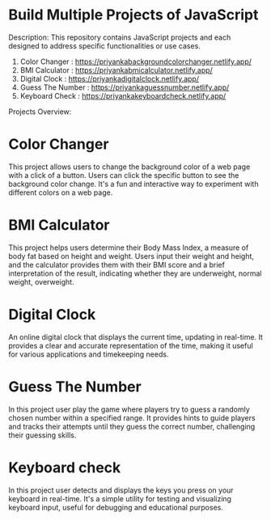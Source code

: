 # Build Multiple Projects of JavaScript

Description: This repository contains JavaScript projects and each designed to address specific functionalities or use cases.

1. Color Changer : https://priyankabackgroundcolorchanger.netlify.app/
2. BMI Calculator : https://priyankabmicalculator.netlify.app/
3. Digital Clock : https://priyankadigitalclock.netlify.app/
4. Guess The Number : https://priyankaguessnumber.netlify.app/
5. Keyboard Check : https://priyankakeyboardcheck.netlify.app/   

Projects Overview: 

# Color Changer 
This project allows users to change the background color of a web page with a click of a button. Users can click the specific button to see the background color change. It's a fun and interactive way to experiment with different colors on a web page.

# BMI Calculator
This project helps users determine their Body Mass Index, a measure of body fat based on height and weight. Users input their weight and height, and the calculator provides them with their BMI score and a brief interpretation of the result, indicating whether they are underweight, normal weight, overweight.

# Digital Clock
An online digital clock that displays the current time, updating in real-time. It provides a clear and accurate representation of the time, making it useful for various applications and timekeeping needs.

# Guess The Number
In this project user play the game where players try to guess a randomly chosen number within a specified range. It provides hints to guide players and tracks their attempts until they guess the correct number, challenging their guessing skills.

# Keyboard check
In this project user detects and displays the keys you press on your keyboard in real-time. It's a simple utility for testing and visualizing keyboard input, useful for debugging and educational purposes.







